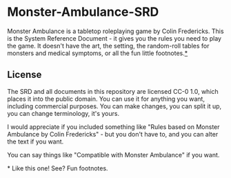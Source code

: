 # Monster-Ambulance-SRD

Monster Ambulance is a tabletop roleplaying game by Colin Fredericks. This is the System Reference Document - it gives you the rules you need to play the game. It doesn't have the art, the setting, the random-roll tables for monsters and medical symptoms, or all the fun little footnotes.[\*](#footnotes)

## License

The SRD and all documents in this repository are licensed CC-0 1.0, which places it into the public domain. You can use it for anything you want, including commercial purposes. You can make changes, you can split it up, you can change terminology, it's yours.

I would appreciate if you included something like "Rules based on Monster Ambulance by Colin Fredericks" - but you don't have to, and you can alter the text if you want.

You can say things like "Compatible with Monster Ambulance" if you want.

<a name="footnotes">\* Like this one! See? Fun footnotes.</a>
